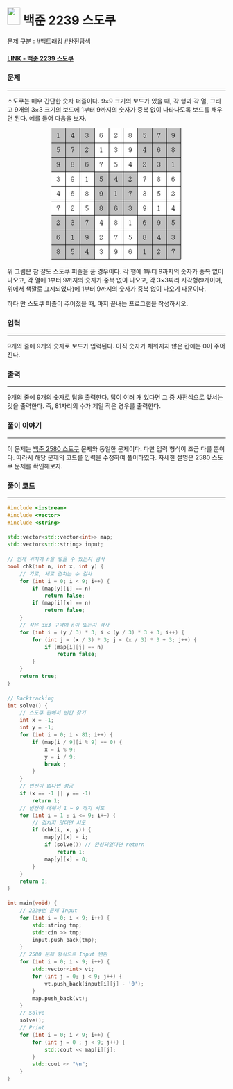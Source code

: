 
# <img src="https://d2gd6pc034wcta.cloudfront.net/tier/31.svg" width="30" height="40"> 백준 2239 스도쿠


문제 구분 : #백트래킹 #완전탐색
#### [LINK - 백준 2239 스도쿠](https://www.acmicpc.net/problem/2239)

### 문제
<hr>

스도쿠는 매우 간단한 숫자 퍼즐이다. 9×9 크기의 보드가 있을 때, 각 행과 각 열, 그리고 9개의 3×3 크기의 보드에 1부터 9까지의 숫자가 중복 없이 나타나도록 보드를 채우면 된다. 예를 들어 다음을 보자.

<center> <img src="./images/2239-1.png" width="300"> </center>

위 그림은 참 잘도 스도쿠 퍼즐을 푼 경우이다. 각 행에 1부터 9까지의 숫자가 중복 없이 나오고, 각 열에 1부터 9까지의 숫자가 중복 없이 나오고, 각 3×3짜리 사각형(9개이며, 위에서 색깔로 표시되었다)에 1부터 9까지의 숫자가 중복 없이 나오기 때문이다.

하다 만 스도쿠 퍼즐이 주어졌을 때, 마저 끝내는 프로그램을 작성하시오.


### 입력
<hr>

9개의 줄에 9개의 숫자로 보드가 입력된다. 아직 숫자가 채워지지 않은 칸에는 0이 주어진다.
### 출력
<hr>

9개의 줄에 9개의 숫자로 답을 출력한다. 답이 여러 개 있다면 그 중 사전식으로 앞서는 것을 출력한다. 즉, 81자리의 수가 제일 작은 경우를 출력한다.

### 풀이 이야기
<hr>

이 문제는 [백준 2580 스도쿠](./2580.md) 문제와 동일한 문제이다. 다만 입력 형식이 조금 다를 뿐이다. 따라서 해당 문제의 코드를 입력을 수정하여 풀이하였다. 자세한 설명은 2580 스도쿠 문제를 확인해보자.

### 풀이 코드
<hr>

``` c++
#include <iostream>
#include <vector>
#include <string>

std::vector<std::vector<int>> map;
std::vector<std::string> input;

// 현재 위치에 n을 넣을 수 있는지 검사
bool chk(int n, int x, int y) {
	// 가로, 세로 겹치는 수 검사
	for (int i = 0; i < 9; i++) {
		if (map[y][i] == n)
			return false;
		if (map[i][x] == n)
			return false;
	}
	// 작은 3x3 구역에 n이 있는지 검사
	for (int i = (y / 3) * 3; i < (y / 3) * 3 + 3; i++) {
		for (int j = (x / 3) * 3; j < (x / 3) * 3 + 3; j++) {
			if (map[i][j] == n)
				return false;
		}
	}
	return true;
}

// Backtracking
int solve() {
	// 스도쿠 판에서 빈칸 찾기
	int x = -1;
	int y = -1;
	for (int i = 0; i < 81; i++) {
		if (map[i / 9][i % 9] == 0) {
			x = i % 9;
			y = i / 9;
			break ;
		}
	}
	// 빈킨이 없다면 성공
	if (x == -1 || y == -1)
		return 1;
	// 빈칸에 대해서 1 ~ 9 까지 시도
	for (int i = 1 ; i <= 9; i++) {
		// 겹치지 않다면 시도
		if (chk(i, x, y)) {
			map[y][x] = i;
			if (solve()) // 완성되었다면 return
				return 1;
			map[y][x] = 0;
		}
	}
	return 0;
}

int main(void) {
    // 2239번 문제 Input
    for (int i = 0; i < 9; i++) {
        std::string tmp;
        std::cin >> tmp;
        input.push_back(tmp);
    }
    // 2580 문제 형식으로 Input 변환
    for (int i = 0; i < 9; i++) {
        std::vector<int> vt;
        for (int j = 0; j < 9; j++) {
            vt.push_back(input[i][j] - '0');
        }
        map.push_back(vt);
    }
    // Solve
    solve();
    // Print
    for (int i = 0; i < 9; i++) {
        for (int j = 0 ; j < 9; j++) {
            std::cout << map[i][j];
        }
        std::cout << "\n";
    }
}
```
